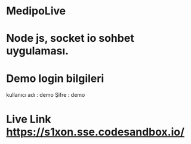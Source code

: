 # MedipoLive
# Node js, socket io sohbet uygulaması.


# Demo login bilgileri
  kullanıcı adı : demo
          Şifre : demo
  

# Live Link https://s1xon.sse.codesandbox.io/

